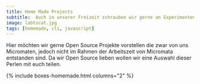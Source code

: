 ```yaml
---
title: Home Made Projects
subtitle:  Auch in unserer Freizeit schrauben wir gerne an Experimenten, kleinen Lösungen sowie an Spass-Projekten die auf GitHub landen.
image: labtocat.jpg
tags: [homemade, cli, javascript]
---
```


Hier möchten wir gerne Open Source Projekte vorstellen die zwar von uns Micromaten, jedoch nicht im Rahmen der Arbeitszeit von Micromata entstanden sind. Da wir Open Source lieben wollen wir eine Auswahl dieser Perlen mit euch teilen.

{% include boxes-homemade.html columns="2" %}
